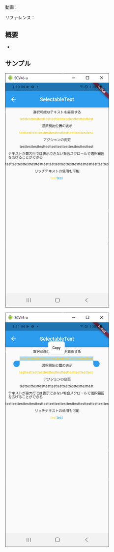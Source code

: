 #

動画：

リファレンス：

## 概要

-

## サンプル

![image-20210915011052690](img/%2355_SelectableText/image-20210915011052690.png)

![image-20210915011100999](img/%2355_SelectableText/image-20210915011100999.png)
